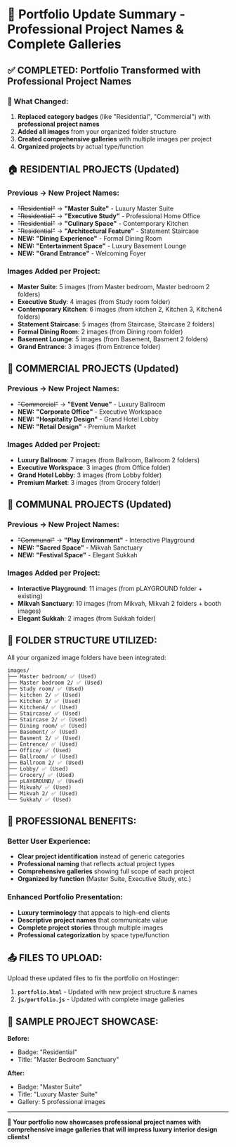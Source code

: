 # 🎨 Portfolio Update Summary - Professional Project Names & Complete Galleries

## ✅ **COMPLETED: Portfolio Transformed with Professional Project Names**

### **🔄 What Changed:**
1. **Replaced category badges** (like "Residential", "Commercial") with **professional project names**
2. **Added all images** from your organized folder structure 
3. **Created comprehensive galleries** with multiple images per project
4. **Organized projects** by actual type/function

## 🏠 **RESIDENTIAL PROJECTS (Updated)**

### **Previous → New Project Names:**
- ~~"Residential"~~ → **"Master Suite"** - Luxury Master Suite
- ~~"Residential"~~ → **"Executive Study"** - Professional Home Office  
- ~~"Residential"~~ → **"Culinary Space"** - Contemporary Kitchen
- ~~"Residential"~~ → **"Architectural Feature"** - Statement Staircase
- **NEW:** **"Dining Experience"** - Formal Dining Room
- **NEW:** **"Entertainment Space"** - Luxury Basement Lounge
- **NEW:** **"Grand Entrance"** - Welcoming Foyer

### **Images Added per Project:**
- **Master Suite**: 5 images (from Master bedroom, Master bedroom 2 folders)
- **Executive Study**: 4 images (from Study room folder)  
- **Contemporary Kitchen**: 6 images (from kitchen 2, Kitchen 3, Kitchen4 folders)
- **Statement Staircase**: 5 images (from Staircase, Staircase 2 folders)
- **Formal Dining Room**: 2 images (from Dining room folder)
- **Basement Lounge**: 5 images (from Basement, Basment 2 folders)
- **Grand Entrance**: 3 images (from Entrence folder)

## 🏢 **COMMERCIAL PROJECTS (Updated)**

### **Previous → New Project Names:**
- ~~"Commercial"~~ → **"Event Venue"** - Luxury Ballroom
- **NEW:** **"Corporate Office"** - Executive Workspace
- **NEW:** **"Hospitality Design"** - Grand Hotel Lobby
- **NEW:** **"Retail Design"** - Premium Market

### **Images Added per Project:**
- **Luxury Ballroom**: 7 images (from Ballroom, Ballroom 2 folders)
- **Executive Workspace**: 3 images (from Office folder)
- **Grand Hotel Lobby**: 3 images (from Lobby folder)
- **Premium Market**: 3 images (from Grocery folder)

## 🤝 **COMMUNAL PROJECTS (Updated)**

### **Previous → New Project Names:**
- ~~"Communal"~~ → **"Play Environment"** - Interactive Playground
- **NEW:** **"Sacred Space"** - Mikvah Sanctuary
- **NEW:** **"Festival Space"** - Elegant Sukkah

### **Images Added per Project:**
- **Interactive Playground**: 11 images (from pLAYGROUND folder + existing)
- **Mikvah Sanctuary**: 10 images (from Mikvah, Mikvah 2 folders + booth images)
- **Elegant Sukkah**: 2 images (from Sukkah folder)

## 📁 **FOLDER STRUCTURE UTILIZED:**

All your organized image folders have been integrated:
```
images/
├── Master bedroom/ ✅ (Used)
├── Master bedroom 2/ ✅ (Used)
├── Study room/ ✅ (Used)
├── kitchen 2/ ✅ (Used)
├── Kitchen 3/ ✅ (Used)
├── Kitchen4/ ✅ (Used)
├── Staircase/ ✅ (Used)
├── Staircase 2/ ✅ (Used)
├── Dining room/ ✅ (Used)
├── Basement/ ✅ (Used)
├── Basment 2/ ✅ (Used)
├── Entrence/ ✅ (Used)
├── Office/ ✅ (Used)
├── Ballroom/ ✅ (Used)
├── Ballroom 2/ ✅ (Used)
├── Lobby/ ✅ (Used)
├── Grocery/ ✅ (Used)
├── pLAYGROUND/ ✅ (Used)
├── Mikvah/ ✅ (Used)
├── Mikvah 2/ ✅ (Used)
└── Sukkah/ ✅ (Used)
```

## 🎯 **PROFESSIONAL BENEFITS:**

### **Better User Experience:**
- **Clear project identification** instead of generic categories
- **Professional naming** that reflects actual project types
- **Comprehensive galleries** showing full scope of each project
- **Organized by function** (Master Suite, Executive Study, etc.)

### **Enhanced Portfolio Presentation:**
- **Luxury terminology** that appeals to high-end clients
- **Descriptive project names** that communicate value
- **Complete project stories** through multiple images
- **Professional categorization** by space type/function

## 📤 **FILES TO UPLOAD:**

Upload these updated files to fix the portfolio on Hostinger:
1. **`portfolio.html`** - Updated with new project structure & names
2. **`js/portfolio.js`** - Updated with complete image galleries

## 🎨 **SAMPLE PROJECT SHOWCASE:**

**Before:** 
- Badge: "Residential" 
- Title: "Master Bedroom Sanctuary"

**After:**
- Badge: "Master Suite"
- Title: "Luxury Master Suite" 
- Gallery: 5 professional images

---

**🚀 Your portfolio now showcases professional project names with comprehensive image galleries that will impress luxury interior design clients!**
